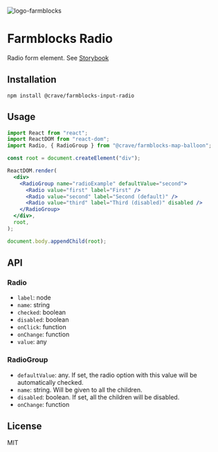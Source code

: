 ![logo-farmblocks](https://user-images.githubusercontent.com/7760/31051341-4d280118-a63c-11e7-9e8f-3b375ca8f9a0.png)

# Farmblocks Radio

Radio form element. See
[Storybook](https://cravefood.github.io/farmblocks/index.html?selectedKind=Radio)

## Installation

```
npm install @crave/farmblocks-input-radio
```

## Usage

```jsx
import React from "react";
import ReactDOM from "react-dom";
import Radio, { RadioGroup } from "@crave/farmblocks-map-balloon";

const root = document.createElement("div");

ReactDOM.render(
  <div>
    <RadioGroup name="radioExample" defaultValue="second">
      <Radio value="first" label="First" />
      <Radio value="second" label="Second (default)" />
      <Radio value="third" label="Third (disabled)" disabled />
    </RadioGroup>
  </div>,
  root,
);

document.body.appendChild(root);
```

## API

### Radio

- `label`: node
- `name`: string
- `checked`: boolean
- `disabled`: boolean
- `onClick`: function
- `onChange`: function
- `value`: any

### RadioGroup

- `defaultValue`: any. If set, the radio option with this value will be
  automatically checked.
- `name`: string. Will be given to all the children.
- `disabled`: boolean. If set, all the children will be disabled.
- `onChange`: function

## License

MIT
